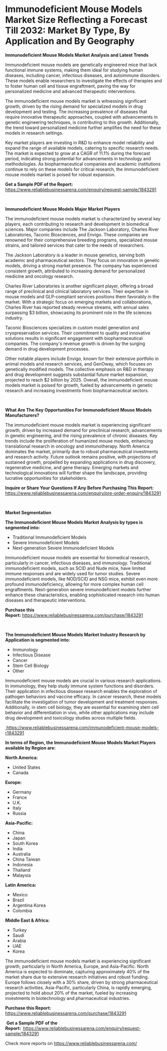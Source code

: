 <p><h1>Immunodeficient Mouse Models Market Size Reflecting a Forecast Till 2032: Market By Type, By Application and By Geography</h1></p><p><strong>Immunodeficient Mouse Models Market Analysis and Latest Trends</strong></p>
<p><p>Immunodeficient mouse models are genetically engineered mice that lack functional immune systems, making them ideal for studying human diseases, including cancer, infectious diseases, and autoimmune disorders. These models enable researchers to investigate the effects of therapies and to foster human cell and tissue engraftment, paving the way for personalized medicine and advanced therapeutic interventions.</p><p>The immunodeficient mouse models market is witnessing significant growth, driven by the rising demand for specialized models in drug development and testing. The increasing prevalence of diseases that require innovative therapeutic approaches, coupled with advancements in genetic engineering techniques, is contributing to this growth. Additionally, the trend toward personalized medicine further amplifies the need for these models in research settings. </p><p>Key market players are investing in R&D to enhance model reliability and expand the range of available models, catering to specific research needs. The market is expected to grow at a CAGR of 11.1% during the forecast period, indicating strong potential for advancements in technology and methodologies. As biopharmaceutical companies and academic institutions continue to rely on these models for critical research, the immunodeficient mouse models market is poised for robust expansion.</p></p>
<p><strong>Get a Sample PDF of the Report:&nbsp;</strong> <a href="https://www.reliablebusinessarena.com/enquiry/request-sample/1843291?utm_campaign=3165&utm_medium=2&utm_source=Github&utm_content=ia&utm_term=04032025&utm_id=immunodeficient-mouse-models">https://www.reliablebusinessarena.com/enquiry/request-sample/1843291</a></p>
<p>&nbsp;</p>
<p><strong>Immunodeficient Mouse Models Major Market Players</strong></p>
<p><p>The immunodeficient mouse models market is characterized by several key players, each contributing to research and development in biomedical sciences. Major companies include The Jackson Laboratory, Charles River Laboratories, Taconic Biosciences, and Envigo. These companies are renowned for their comprehensive breeding programs, specialized mouse strains, and tailored services that cater to the needs of researchers.</p><p>The Jackson Laboratory is a leader in mouse genetics, serving both academic and pharmaceutical sectors. They focus on innovation in genetic models, driving a strong market presence. The company has experienced consistent growth, attributed to increasing demand for personalized medicine and oncology research.</p><p>Charles River Laboratories is another significant player, offering a broad range of preclinical and clinical laboratory services. Their expertise in mouse models and GLP-compliant services positions them favorably in the market. With a strategic focus on emerging markets and collaborations, Charles River has reported steady revenue streams, with annual sales surpassing $3 billion, showcasing its prominent role in the life sciences industry.</p><p>Taconic Biosciences specializes in custom model generation and cryopreservation services. Their commitment to quality and innovative solutions results in significant engagement with biopharmaceutical companies. The company's revenue growth is driven by the surging demand in drug development processes.</p><p>Other notable players include Envigo, known for their extensive portfolio in animal models and research services, and GenOway, which focuses on genetically modified models. The collective emphasis on R&D in therapy and drug development suggests substantial future market expansion, projected to reach $2 billion by 2025. Overall, the immunodeficient mouse models market is poised for growth, fueled by advancements in genetic research and increasing investments from biopharmaceutical sectors.</p></p>
<p>&nbsp;</p>
<p><strong>What Are The Key Opportunities For Immunodeficient Mouse Models Manufacturers?</strong></p>
<p><p>The immunodeficient mouse models market is experiencing significant growth, driven by increased demand for preclinical research, advancements in genetic engineering, and the rising prevalence of chronic diseases. Key trends include the proliferation of humanized mouse models, enhancing translational research in oncology and immunotherapy. North America dominates the market, primarily due to robust pharmaceutical investments and research activity. Future outlook remains positive, with projections of sustained growth, propelled by expanding applications in drug discovery, regenerative medicine, and gene therapy. Emerging markets and technological innovations will further shape the landscape, providing lucrative opportunities for stakeholders.</p></p>
<p><strong>Inquire or Share Your Questions If Any Before Purchasing This Report:</strong> <a href="https://www.reliablebusinessarena.com/enquiry/pre-order-enquiry/1843291?utm_campaign=3165&utm_medium=2&utm_source=Github&utm_content=ia&utm_term=04032025&utm_id=immunodeficient-mouse-models">https://www.reliablebusinessarena.com/enquiry/pre-order-enquiry/1843291</a></p>
<p>&nbsp;</p>
<p><strong>Market Segmentation</strong></p>
<p><strong>The Immunodeficient Mouse Models Market Analysis by types is segmented into:</strong></p>
<p><ul><li>Traditional Immunodeficient Models</li><li>Severe Immunodeficient Models</li><li>Next-generation Severe Immunodeficient Models</li></ul></p>
<p><p>Immunodeficient mouse models are essential for biomedical research, particularly in cancer, infectious diseases, and immunology. Traditional immunodeficient models, such as SCID and Nude mice, have limited immune responses and are widely used for tumor studies. Severe immunodeficient models, like NOD/SCID and NSG mice, exhibit even more profound immunodeficiency, allowing for more complex human cell engraftments. Next-generation severe immunodeficient models further enhance these characteristics, enabling sophisticated research into human diseases and therapeutic interventions.</p></p>
<p><strong>Purchase this Report:&nbsp;</strong><a href="https://www.reliablebusinessarena.com/purchase/1843291?utm_campaign=3165&utm_medium=2&utm_source=Github&utm_content=ia&utm_term=04032025&utm_id=immunodeficient-mouse-models">https://www.reliablebusinessarena.com/purchase/1843291</a></p>
<p>&nbsp;</p>
<p><strong>The Immunodeficient Mouse Models Market Industry Research by Application is segmented into:</strong></p>
<p><ul><li>Immunology</li><li>Infectious Disease</li><li>Cancer</li><li>Stem Cell Biology</li><li>Other</li></ul></p>
<p><p>Immunodeficient mouse models are crucial in various research applications. In immunology, they help study immune system functions and disorders. Their application in infectious disease research enables the exploration of pathogen behaviors and vaccine efficacy. In cancer research, these models facilitate the investigation of tumor development and treatment responses. Additionally, in stem cell biology, they are essential for examining stem cell behavior and differentiation in vivo, while other applications may include drug development and toxicology studies across multiple fields.</p></p>
<p><a href="https://www.reliablebusinessarena.com/immunodeficient-mouse-models-r1843291?utm_campaign=3165&utm_medium=2&utm_source=Github&utm_content=ia&utm_term=04032025&utm_id=immunodeficient-mouse-models">&nbsp;https://www.reliablebusinessarena.com/immunodeficient-mouse-models-r1843291</a></p>
<p><strong>In terms of Region, the Immunodeficient Mouse Models Market Players available by Region are:</strong></p>
<p>
    <p> <strong> North America: </strong>
        <ul>
            <li>United States</li>
            <li>Canada</li>
        </ul>
        </p> 
    <p> <strong> Europe: </strong>
        <ul>
            <li>Germany</li>
            <li>France</li>
            <li>U.K.</li>
            <li>Italy</li>
            <li>Russia</li>
        </ul>
        </p> 
    <p> <strong> Asia-Pacific: </strong>
        <ul>
            <li>China</li>
            <li>Japan</li>
            <li>South Korea</li>
            <li>India</li>
            <li>Australia</li>
            <li>China Taiwan</li>
            <li>Indonesia</li>
            <li>Thailand</li>
            <li>Malaysia</li>
        </ul>
        </p> 
    <p> <strong> Latin America: </strong>
        <ul>
            <li>Mexico</li>
            <li>Brazil</li>
            <li>Argentina Korea</li>
            <li>Colombia</li>
        </ul>
        </p> 
    <p> <strong> Middle East & Africa: </strong>
        <ul>
            <li>Turkey</li>
            <li>Saudi</li>
            <li>Arabia</li>
            <li>UAE</li>
            <li>Korea</li>
        </ul>
    </p>
    </p>
<p><p>The immunodeficient mouse models market is experiencing significant growth, particularly in North America, Europe, and Asia-Pacific. North America is expected to dominate, capturing approximately 40% of the market share due to extensive research initiatives and robust funding. Europe follows closely with a 30% share, driven by strong pharmaceutical research activities. Asia-Pacific, particularly China, is rapidly emerging, projected to hold about 20% of the market, fueled by increasing investments in biotechnology and pharmaceutical industries.</p></p>
<p><strong>Purchase this Report: </strong><a href="https://www.reliablebusinessarena.com/purchase/1843291?utm_campaign=3165&utm_medium=2&utm_source=Github&utm_content=ia&utm_term=04032025&utm_id=immunodeficient-mouse-models">https://www.reliablebusinessarena.com/purchase/1843291</a></p>
<p>&nbsp;<strong>Get a Sample PDF of the Report:&nbsp;&nbsp;</strong><a href="https://www.reliablebusinessarena.com/enquiry/request-sample/1843291?utm_campaign=3165&utm_medium=2&utm_source=Github&utm_content=ia&utm_term=04032025&utm_id=immunodeficient-mouse-models">https://www.reliablebusinessarena.com/enquiry/request-sample/1843291</a></p>
<p><strong></strong></p>
<p>Check more reports on <a href="https://www.reliablebusinessarena.com/?utm_campaign=3165&utm_medium=2&utm_source=Github&utm_content=ia&utm_term=04032025&utm_id=immunodeficient-mouse-models">https://www.reliablebusinessarena.com/</a></p>
